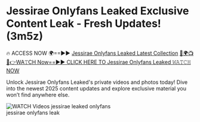 # Jessirae Onlyfans Leaked Exclusive Content Leak - Fresh Updates! (3m5z)

🔥 ACCESS NOW 🌍==►► <a href="https://tinyurl.com/3fjeunct" rel="nofollow">Jessirae Onlyfans Leaked Latest Collection</a></h3>
[🔴🌍📺📱👉WA𝚃CH Now==►► CLICK HERE TO Jessirae Onlyfans Leaked 𝚆𝙰𝚃𝙲𝙷 NOW](https://tinyurl.com/3fjeunct)

Unlock Jessirae Onlyfans Leaked's private videos and photos today! Dive into the newest 2025 content updates and explore exclusive material you won’t find anywhere else.


<a href="https://tinyurl.com/3fjeunct" rel="nofollow" data-target="animated-image.originalLink"><img src="https://camo.githubusercontent.com/8a4f000d20f83aca3bf7ec5f350d767afa0574a8a352519fd8cfa583a6f93a33/68747470733a2f2f692e696d6775722e636f6d2f644a486b345a712e676966" alt="WATCH Videos" data-canonical-src="https://i.imgur.com/dJHk4Zq.gif" style="max-width: 100%; display: inline-block;" data-target="animated-image.originalImage"></a>
jessirae leaked onlyfans<br>
jessirae onlyfans leak